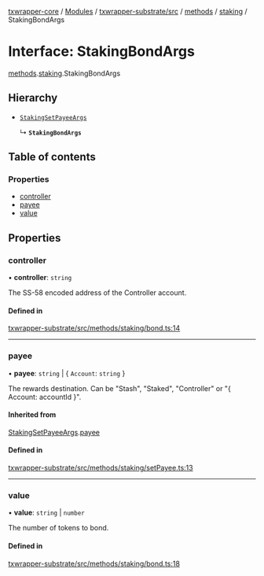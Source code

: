 [txwrapper-core](../README.md) / [Modules](../modules.md) / [txwrapper-substrate/src](../modules/txwrapper_substrate_src.md) / [methods](../modules/txwrapper_substrate_src.methods.md) / [staking](../modules/txwrapper_substrate_src.methods.staking.md) / StakingBondArgs

# Interface: StakingBondArgs

[methods](../modules/txwrapper_substrate_src.methods.md).[staking](../modules/txwrapper_substrate_src.methods.staking.md).StakingBondArgs

## Hierarchy

- [`StakingSetPayeeArgs`](txwrapper_substrate_src.methods.staking.StakingSetPayeeArgs.md)

  ↳ **`StakingBondArgs`**

## Table of contents

### Properties

- [controller](txwrapper_substrate_src.methods.staking.StakingBondArgs.md#controller)
- [payee](txwrapper_substrate_src.methods.staking.StakingBondArgs.md#payee)
- [value](txwrapper_substrate_src.methods.staking.StakingBondArgs.md#value)

## Properties

### controller

• **controller**: `string`

The SS-58 encoded address of the Controller account.

#### Defined in

[txwrapper-substrate/src/methods/staking/bond.ts:14](https://github.com/paritytech/txwrapper-core/blob/54903b8/packages/txwrapper-substrate/src/methods/staking/bond.ts#L14)

___

### payee

• **payee**: `string` \| { `Account`: `string`  }

The rewards destination. Can be "Stash", "Staked", "Controller" or "{ Account: accountId }".

#### Inherited from

[StakingSetPayeeArgs](txwrapper_substrate_src.methods.staking.StakingSetPayeeArgs.md).[payee](txwrapper_substrate_src.methods.staking.StakingSetPayeeArgs.md#payee)

#### Defined in

[txwrapper-substrate/src/methods/staking/setPayee.ts:13](https://github.com/paritytech/txwrapper-core/blob/54903b8/packages/txwrapper-substrate/src/methods/staking/setPayee.ts#L13)

___

### value

• **value**: `string` \| `number`

The number of tokens to bond.

#### Defined in

[txwrapper-substrate/src/methods/staking/bond.ts:18](https://github.com/paritytech/txwrapper-core/blob/54903b8/packages/txwrapper-substrate/src/methods/staking/bond.ts#L18)
